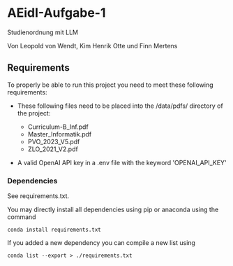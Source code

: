 # AEidI-Aufgabe-1

 Studienordnung mit LLM

 Von Leopold von Wendt, Kim Henrik Otte und Finn Mertens

## Requirements

To properly be able to run this project you need to meet these following
requirements:

- These following files need to be placed into the /data/pdfs/ directory of the
project:
    - Curriculum-B_Inf.pdf
    - Master_Informatik.pdf
    - PVO_2023_V5.pdf
    - ZLO_2021_V2.pdf

- A valid OpenAI API key in a .env file with the keyword 'OPENAI_API_KEY'

### Dependencies

See requirements.txt.

You may directly install all dependencies using pip or anaconda using the
command
```
conda install requirements.txt
```

If you added a new dependency you can compile a new list using
```
conda list --export > ./requirements.txt
```
